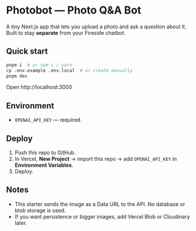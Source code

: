 # Photobot — Photo Q&A Bot

A tiny Next.js app that lets you upload a photo and ask a question about it. Built to stay **separate** from your Fireside chatbot.

## Quick start

```bash
pnpm i  # or npm i / yarn
cp .env.example .env.local  # or create manually
pnpm dev
```

Open http://localhost:3000

## Environment

- `OPENAI_API_KEY` — required.

## Deploy

1. Push this repo to GitHub.
2. In Vercel, **New Project** → import this repo → add `OPENAI_API_KEY` in **Environment Variables**.
3. Deploy.

## Notes

- This starter sends the image as a Data URL to the API. No database or blob storage is used.
- If you want persistence or bigger images, add Vercel Blob or Cloudinary later.
